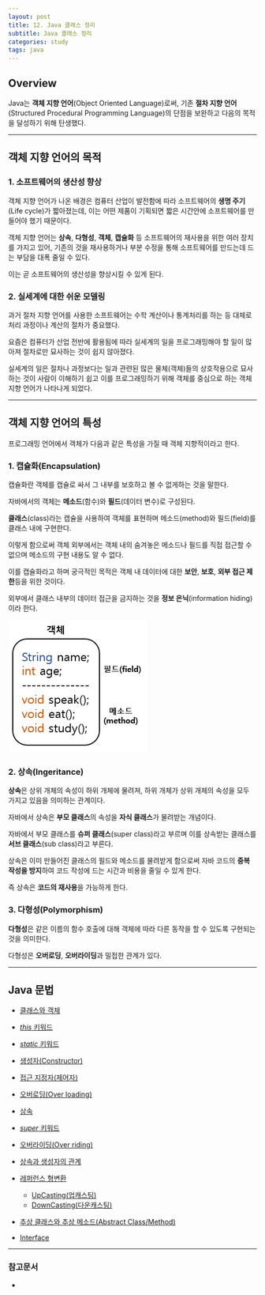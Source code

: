 ```yaml
---
layout: post
title: 12. Java 클래스 정리
subtitle: Java 클래스 정리
categories: study
tags: java
---
```


## Overview

Java는 **객체 지향 언어**(Object Oriented Language)로써, 기존 **절차 지향 언어**(Structured Procedural Programming Language)의 단점을 보완하고 다음의 목적을 달성하기 위해 탄생했다.

***

## 객체 지향 언어의 목적

### 1. 소프트웨어의 생산성 향상

객체 지향 언어가 나온 배경은 컴퓨터 산업이 발전함에 따라 소프트웨어의 **생명 주기**(Life cycle)가 짧아졌는데, 이는 어떤 제품이 기획되면 짧은 시간안에 소프트웨어를 만들어야 했기 때문이다.

객체 지향 언어는 **상속**, **다형성**, **객체**, **캡슐화** 등 소프트웨어의 재사용을 위한 여러 장치를 가지고 있어, 기존의 것을 재사용하거나 부분 수정을 통해 소프트웨어를 만드는데 드는 부담을 대폭 줄일 수 있다.

이는 곧 소프트웨어의 생산성을 향상시킬 수 있게 된다.

### 2. 실세계에 대한 쉬운 모델링

과거 절차 지향 언어를 사용한 소프트웨어는 수학 계산이나 통계처리를 하는 등 대체로 처리 과정이나 계산의 절차가 중요했다.

요즘은 컴퓨터가 산업 전반에 활용됨에 따라 실세계의 일을 프로그래밍해야 할 일이 많아져 절차로만 묘사하는 것이 쉽지 않아졌다.

실세계의 일은 절차나 과정보다는 일과 관련된 많은 물체(객체)들의 상호작용으로 묘사하는 것이 사람이 이해하기 쉽고 이를 프로그래밍하기 위해 객체를 중심으로 하는 객체 지향 언어가 나타나게 되었다.

***

## 객체 지향 언어의 특성

프로그래밍 언어에서 객체가 다음과 같은 특성을 가질 때 객체 지향적이라고 한다.

### 1. 캡슐화(Encapsulation)

캡슐화란 객체를 캡슐로 싸서 그 내부를 보호하고 볼 수 없게하는 것을 말한다.

자바에서의 객체는 **메소드**(함수)와 **필드**(데이터 변수)로 구성된다.

**클래스**(class)라는 캡슐을 사용하여 객체를 표현하며 메소드(method)와 필드(field)를 클래스 내에 구현한다.

이렇게 함으로써 객체 외부에서는 객체 내의 숨겨놓은 메소드나 필드를 직접 접근할 수 없으며 메소드의 구현 내용도 알 수 없다.

이를 캡슐화라고 하며 궁극적인 목적은 객체 내 데이터에 대한 **보안**, **보호**, **외부 접근 제한**등을 위한 것이다.

외부에서 클래스 내부의 데이터 접근을 금지하는 것을 **정보 은닉**(information hiding)이라 한다.

![객체](/assets/img/study/java/190824_fig_1.png)

### 2. 상속(Ingeritance)

**상속**은 상위 개체의 속성이 하위 개체에 물려져, 하위 개체가 상위 개체의 속성을 모두 가지고 있음을 의미하는 관계이다.

자바에서 상속은 **부모 클래스**의 속성을 **자식 클래스**가 물려받는 개념이다.

자바에서 부모 클래스를 **슈퍼 클래스**(super class)라고 부르며 이를 상속받는 클래스를 **서브 클래스**(sub class)라고 부른다.

상속은 이미 만들어진 클래스의 필드와 메소드를 물려받게 함으로써 자바 코드의 **중복 작성을 방지**하여 코드 작성에 드는 시간과 비용을 줄일 수 있게 한다.

즉 상속은 **코드의 재사용**을 가능하게 한다.

### 3. 다형성(Polymorphism)

**다형성**은 같은 이름의 함수 호출에 대해 객체에 따라 다른 동작을 할 수 있도록 구현되는 것을 의미한다.

다형성은 **오버로딩**, **오버라이딩**과 밀접한 관계가 있다.

***

## Java 문법

- [클래스와 객체](https://rap0d.github.io/study/2019/07/07/java_3_%EA%B0%9D%EC%B2%B4%EC%99%80_%ED%81%B4%EB%9E%98%EC%8A%A4/)

- [*this* 키워드](https://rap0d.github.io/study/2019/08/28/java_15_this/)

- [*static* 키워드](https://rap0d.github.io/study/2019/08/28/java_13_static/)

- [생성자(Constructor)](https://rap0d.github.io/study/2019/08/28/java_14_생성자/)

- [접근 지정자(제어자)](https://rap0d.github.io/study/2019/08/28/java_19_제어자/)

- [오버로딩(Over loading)](https://rap0d.github.io/study/2019/08/28/java_18_오버로딩/)

- [상속](https://rap0d.github.io/study/2019/07/08/java_4_상속/)

- [*super* 키워드](https://rap0d.github.io/study/2019/08/29/java_20_overriding/#%ec%98%a4%eb%b2%84%eb%9d%bc%ec%9d%b4%eb%94%a9%ea%b3%bc-super-%ed%82%a4%ec%9b%8c%eb%93%9c)

- [오버라이딩(Over riding)](https://rap0d.github.io/study/2019/08/28/java_20_overriding/)

- [상속과 생성자의 관계](https://rap0d.github.io/study/2019/07/08/java_4_%EC%83%81%EC%86%8D/#%ec%b6%94%ec%83%81-%eb%a9%94%ec%86%8c%eb%93%9c%ec%99%80-%ec%b6%94%ec%83%81-%ed%81%b4%eb%9e%98%ec%8a%a4)

- [레퍼런스 형변환](https://rap0d.github.io/study/2019/08/18/java_9_java_casting/)
  - [UpCasting(업캐스팅)](https://rap0d.github.io/study/2019/08/19/java_10_java_upcasting/)
  - [DownCasting(다운캐스팅)](https://rap0d.github.io/study/2019/08/19/java_11_java_downcasting/)

- [추상 클래스와 추상 메소드(Abstract Class/Method)](https://rap0d.github.io/study/2019/08/28/java_16_추상/)

- [Interface](https://rap0d.github.io/study/2019/08/28/java_17_interface/)

***

### 참고문서
- 